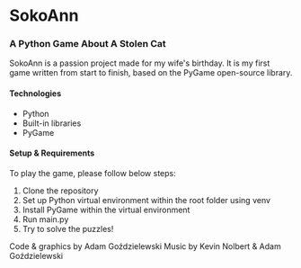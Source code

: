 # SokoAnn
### A Python Game About A Stolen Cat
SokoAnn is a passion project made for my wife's birthday. It is my first game written from start to finish, based on the PyGame open-source library.

#### Technologies
* Python
* Built-in libraries
* PyGame

#### Setup & Requirements
To play the game, please follow below steps:
1. Clone the repository
2. Set up Python virtual environment within the root folder using venv
3. Install PyGame within the virtual environment
4. Run main.py
5. Try to solve the puzzles!

Code & graphics by Adam Goździelewski
Music by Kevin Nolbert & Adam Goździelewski
